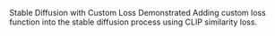 Stable Diffusion with Custom Loss
Demonstrated Adding  custom loss function into the stable diffusion process using CLIP similarity loss.
